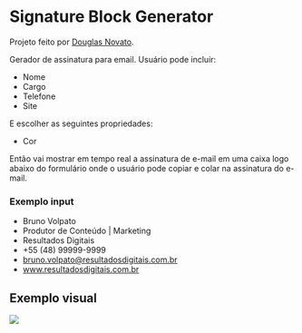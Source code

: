 # Signature Block Generator

Projeto feito por [Douglas Novato](https://github.com/douglasabnovato).

Gerador de assinatura para email.
Usuário pode incluir:
- Nome
- Cargo
- Telefone
- Site

E escolher as seguintes propriedades:
- Cor


Então vai mostrar em tempo real a assinatura de e-mail em uma caixa logo abaixo do formulário onde o usuário pode copiar e colar na assinatura do e-mail.

### Exemplo input
- Bruno Volpato
- Produtor de Conteúdo | Marketing
- Resultados Digitais
- +55 (48) 99999-9999
- bruno.volpato@resultadosdigitais.com.br
- www.resultadosdigitais.com.br

## Exemplo visual
![](https://mk0salesmatetve0a8r2.kinstacdn.com/wp-content/uploads/2018/09/signature_example.png)
